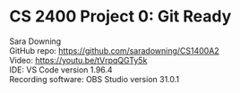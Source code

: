 # CS 2400 Project 0: Git Ready
Sara Downing \
GitHub repo: https://github.com/saradowning/CS1400A2 \
Video: https://youtu.be/tVrpqQGTy5k \
IDE: VS Code version 1.96.4 \
Recording software: OBS Studio version 31.0.1